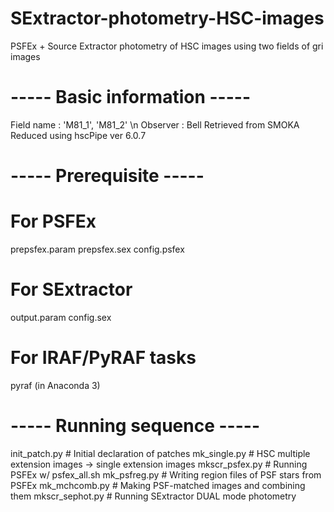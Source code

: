 # SExtractor-photometry-HSC-images
PSFEx + Source Extractor photometry of HSC images using two fields of gri images

# ----- Basic information ----- #
Field name : 'M81_1', 'M81_2' \n
Observer : Bell
Retrieved from SMOKA
Reduced using hscPipe ver 6.0.7

# ----- Prerequisite ----- #
# For PSFEx
prepsfex.param
prepsfex.sex
config.psfex
# For SExtractor
output.param
config.sex
# For IRAF/PyRAF tasks
pyraf (in Anaconda 3)

# ----- Running sequence ----- #
init_patch.py    # Initial declaration of patches
mk_single.py    # HSC multiple extension images -> single extension images
mkscr_psfex.py    # Running PSFEx w/ psfex_all.sh
mk_psfreg.py    # Writing region files of PSF stars from PSFEx
mk_mchcomb.py    # Making PSF-matched images and combining them
mkscr_sephot.py    # Running SExtractor DUAL mode photometry
